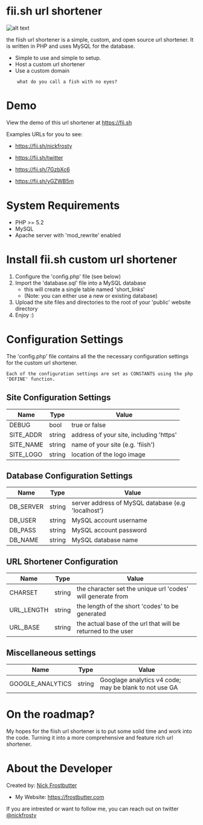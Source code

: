 
# fii.sh url shortener

![alt text](https://fii.sh/assets/img/logo_100.png "fii.sh url shortener | open source and great")

the fiish url shortener is a simple, custom, and open source url shortener. It is written in PHP and uses MySQL for the database.

 - Simple to use and simple to setup. 
 - Host a custom url shortener
 - Use a custom domain

```
    what do you call a fish with no eyes?
```

# Demo

View the demo of this url shortener at <https://fii.sh>

Examples URLs for you to see:
 - <https://fii.sh/nickfrosty>
 - <https://fii.sh/twitter> 
  
 - <https://fii.sh/7GzbXc6>
 - <https://fii.sh/yGZWB5m>

# System Requirements
 - PHP >= 5.2
 - MySQL
 - Apache server with 'mod_rewrite' enabled

# Install fii.sh custom url shortener

1. Configure the 'config.php' file (see below)
2. Import the 'database.sql' file into a MySQL database
   - this will create a single table named 'short_links'
   - (Note: you can either use a new or existing database)
3. Upload the site files and directories to the root of your 'public' website directory
4. Enjoy :)


# Configuration Settings
The 'config.php' file contains all the the necessary configuration settings for the custom url shortener. 

```
Each of the configuration settings are set as CONSTANTS using the php 'DEFINE' function.
```

## Site Configuration Settings
| Name      | Type   | Value                                   |
| --------- | ------ | --------------------------------------- |
| DEBUG     | bool   | true or false                           |
| SITE_ADDR | string | address of your site, including 'https' |
| SITE_NAME | string | name of your site (e.g. 'fiish')        |
| SITE_LOGO | string | location of the logo image              |

## Database Configuration Settings
| Name      | Type   | Value                                              |
| --------- | ------ | -------------------------------------------------- |
| DB_SERVER | string | server address of MySQL database (e.g 'localhost') |
| DB_USER   | string | MySQL account username                             |
| DB_PASS   | string | MySQL account password                             |
| DB_NAME   | string | MySQL database name                                |

## URL Shortener Configuration
| Name       | Type   | Value                                                        |
| ---------- | ------ | ------------------------------------------------------------ |
| CHARSET    | string | the character set the unique url 'codes' will generate from  |
| URL_LENGTH | string | the length of the short 'codes' to be generated              |
| URL_BASE   | string | the actual base of the url that will be returned to the user |

## Miscellaneous settings
| Name             | Type   | Value                                                  |
| ---------------- | ------ | ------------------------------------------------------ |
| GOOGLE_ANALYTICS | string | Googlage analytics v4 code; may be blank to not use GA |

# On the roadmap?

My hopes for the fiish url shortener is to put some solid time and work into the code. Turning it into a more comprehensive and feature rich url shortener.

# About the Developer
 Created by: [Nick Frostbutter](https://frostbutter.com)
 - My Website: <https://frostbutter.com>

If you are intrested or want to follow me, you can reach out on twitter [@nickfrosty](https://fii.sh/twitter)